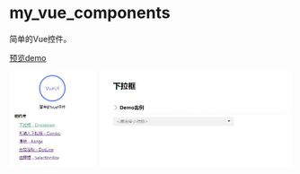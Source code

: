 # my_vue_components
简单的Vue控件。

<a target="_blank" href="http://119.3.144.14:8080">预览demo</a><br>

<img alt="页面截图加载中..." src="public/demo.JPG" />
